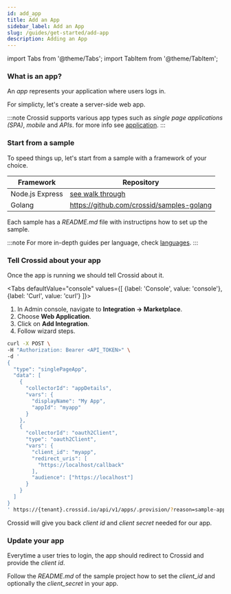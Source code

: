 ```yaml
---
id: add_app
title: Add an App
sidebar_label: Add an App
slug: /guides/get-started/add-app
description: Adding an App
---
```


import Tabs from '@theme/Tabs';
import TabItem from '@theme/TabItem';

### What is an app?

An _app_ represents your application where users logs in.

For simplicty, let's create a server-side web app.

:::note
Crossid supports various app types such as _single page applications (SPA)_, _mobile_ and _APIs_. for more info see [application](/docs/concepts/application).
:::

### Start from a sample

To speed things up, let's start from a sample with a framework of your choice.

| Framework       | Repository                                             |
| --------------- | ------------------------------------------------------ |
| Node.js Express | [see walk through](/docs/langs/backend/nodejs-express) |
| Golang          | https://github.com/crossid/samples-golang              |

Each sample has a _README.md_ file with instructipns how to set up the sample.

:::note
For more in-depth guides per language, check [languages](/docs/languages).
:::

### Tell Crossid about your app

Once the app is running we should tell Crossid about it.

<Tabs
defaultValue="console"
values={[
{label: 'Console', value: 'console'},
{label: 'Curl', value: 'curl'}
]}>
<TabItem value="console">

1. In Admin console, navigate to <b>Integration &rarr; Marketplace</b>.
1. Choose <b>Web Application</b>.
1. Click on <b>Add Integration</b>.
1. Follow wizard steps.

</TabItem>
<TabItem value="curl">

```bash {10-11,18-22}
curl -X POST \
-H "Authorization: Bearer <API_TOKEN>" \
-d '
{
  "type": "singlePageApp",
  "data": [
    {
      "collectorId": "appDetails",
      "vars": {
        "displayName": "My App",
        "appId": "myapp"
      }
    },
    {
      "collectorId": "oauth2Client",
      "type": "oauth2Client",
      "vars": {
        "client_id": "myapp",
        "redirect_uris": [
          "https://localhost/callback"
        ],
        "audience": ["https://localhost"]
      }
    }
  ]
}
' https://{tenant}.crossid.io/api/v1/apps/.provision/?reason=sample-app
```

</TabItem>
</Tabs>

Crossid will give you back _client id_ and _client secret_ needed for our app.

### Update your app

Everytime a user tries to login, the app should redirect to Crossid and provide the _client id_.

Follow the _README.md_ of the sample project how to set the _client_id_ and optionally the _client_secret_ in your app.
